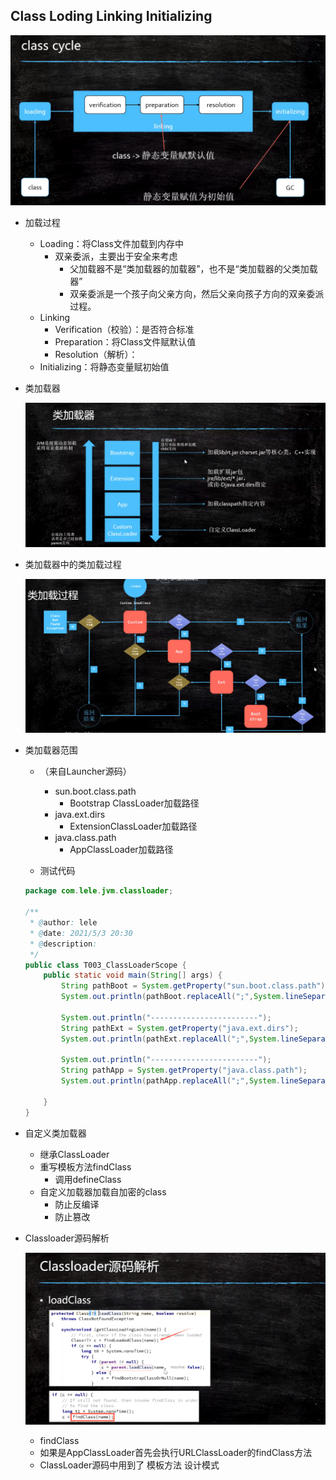 ## Class Loding Linking Initializing

![JVM（三）：Class加载过程](./pics/JVM（三）：Class加载过程.png)

- 加载过程
  - Loading：将Class文件加载到内存中
    - 双亲委派，主要出于安全来考虑
      - 父加载器不是“类加载器的加载器”，也不是“类加载器的父类加载器”
      - 双亲委派是一个孩子向父亲方向，然后父亲向孩子方向的双亲委派过程。
  - Linking
    - Verification（校验）：是否符合标准
    - Preparation：将Class文件赋默认值
    - Resolution（解析）：
  - Initializing：将静态变量赋初始值

- 类加载器

  ![JVM（三）：类加载器](./pics/JVM（三）：类加载器.png)

- 类加载器中的类加载过程

  ![JVM（三）：类加载器中的类加载过程](./pics/JVM（三）：类加载器中的类加载过程.png)


- 类加载器范围
  - （来自Launcher源码）
    - sun.boot.class.path
      - Bootstrap ClassLoader加载路径
    - java.ext.dirs
      - ExtensionClassLoader加载路径
    - java.class.path
      - AppClassLoader加载路径

  - 测试代码
  ```java
  package com.lele.jvm.classloader;

  /**
   * @author: lele
   * @date: 2021/5/3 20:30
   * @description:
   */
  public class T003_ClassLoaderScope {
      public static void main(String[] args) {
          String pathBoot = System.getProperty("sun.boot.class.path");
          System.out.println(pathBoot.replaceAll(";",System.lineSeparator()));

          System.out.println("------------------------");
          String pathExt = System.getProperty("java.ext.dirs");
          System.out.println(pathExt.replaceAll(";",System.lineSeparator()));

          System.out.println("------------------------");
          String pathApp = System.getProperty("java.class.path");
          System.out.println(pathApp.replaceAll(";",System.lineSeparator()));

      }
  }
  ```

- 自定义类加载器
  - 继承ClassLoader
  - 重写模板方法findClass
    - 调用defineClass
  - 自定义加载器加载自加密的class
    - 防止反编译
    - 防止篡改

- Classloader源码解析

  ![JVM（三）：Classloader源码解析](./pics/JVM（三）：Classloader源码解析.png)

  - findClass
  - 如果是AppClassLoader首先会执行URLClassLoader的findClass方法
  - ClassLoader源码中用到了 模板方法 设计模式
